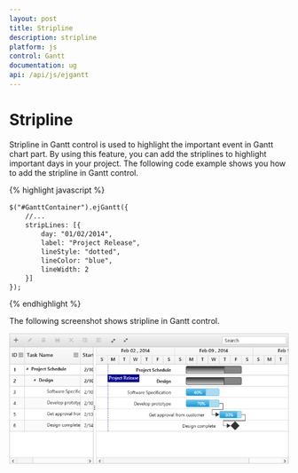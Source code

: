 ```yaml
---
layout: post
title: Stripline
description: stripline
platform: js
control: Gantt
documentation: ug
api: /api/js/ejgantt
---
```


# Stripline

Stripline in Gantt control is used to highlight the important event in Gantt chart part. By using this feature, you can add the striplines to highlight important days in your project. The following code example shows you how to add the stripline in Gantt control.

{% highlight javascript %}

    $("#GanttContainer").ejGantt({
        //...
        stripLines: [{
            day: "01/02/2014",
            label: "Project Release",
            lineStyle: "dotted",
            lineColor: "blue",
            lineWidth: 2
        }]
    });

{% endhighlight %}

The following screenshot shows stripline in Gantt control.

![](/js/Gantt/Stripline_images/Stripline_img1.png)
